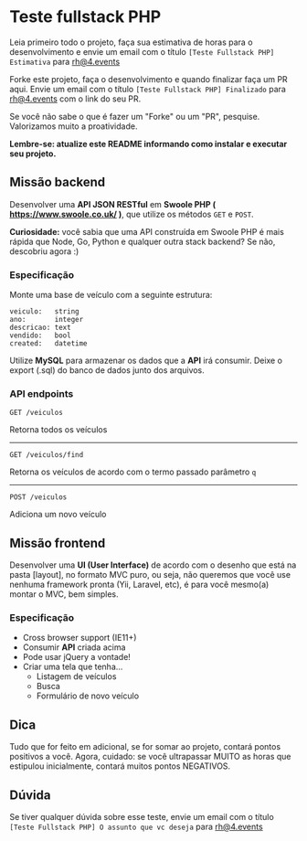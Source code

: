# Teste fullstack PHP

Leia primeiro todo o projeto, faça sua estimativa de horas para o desenvolvimento e envie um email com o título `[Teste Fullstack PHP] Estimativa` para rh@4.events

Forke este projeto, faça o desenvolvimento e quando finalizar faça um PR aqui. Envie um email com o título `[Teste Fullstack PHP] Finalizado` para rh@4.events com o link do seu PR.

Se você não sabe o que é fazer um "Forke" ou um "PR", pesquise. Valorizamos muito a proatividade.

**Lembre-se: atualize este README informando como instalar e executar seu projeto.**

## Missão backend

Desenvolver uma **API JSON RESTful** em **Swoole PHP ( https://www.swoole.co.uk/ )**, que utilize os métodos `GET` e `POST`.

**Curiosidade:** você sabia que uma API construída em Swoole PHP é mais rápida que Node, Go, Python e qualquer outra stack backend? Se não, descobriu agora :)

### Especificação

Monte uma base de veículo com a seguinte estrutura:

```
veiculo:   string
ano:       integer
descricao: text
vendido:   bool
created:   datetime
```

Utilize **MySQL** para armazenar os dados que a **API** irá consumir. Deixe o export (.sql) do banco de dados junto dos arquivos.

### API endpoints

`GET /veiculos`

Retorna todos os veículos

---

`GET /veiculos/find`

Retorna os veículos de acordo com o termo passado parâmetro `q`

---

`POST /veiculos`

Adiciona um novo veículo


## Missão frontend

Desenvolver uma **UI (User Interface)** de acordo com o desenho que está na pasta [layout], no formato MVC puro, ou seja, não queremos que você use nenhuma framework pronta (Yii, Laravel, etc), é para você mesmo(a) montar o MVC, bem simples.

### Especificação

- Cross browser support (IE11+)
- Consumir **API** criada acima
- Pode usar jQuery a vontade!
- Criar uma tela que tenha...
    - Listagem de veículos
    - Busca
    - Formulário de novo veículo

## Dica

Tudo que for feito em adicional, se for somar ao projeto, contará pontos positivos a você. Agora, cuidado: se você ultrapassar MUITO as horas que estipulou inicialmente, contará muitos pontos NEGATIVOS.

## Dúvida

Se tiver qualquer dúvida sobre esse teste, envie um email com o título `[Teste Fullstack PHP] O assunto que vc deseja` para rh@4.events
